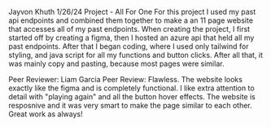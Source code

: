 Jayvon Khuth
1/26/24
Project - All For One
For this project I used my past api endpoints and combined them together to make a an 11 page website that accesses all of my past endpoints. When creating the project, I first started off by creating a figma, then I hosted an azure api that held all my past endpoints. After that I began coding, where I used only tailwind for styling, and java script for all my functions and button clicks. After all that, it was mainly copy and pasting, because most pages were similar.

Peer Reviewer: Liam Garcia
Peer Review: Flawless. The website looks exactly like the figma and is completely functional. I like extra attention to detail with "playing again" and all the button hover effects. The website is resposnive and it was very smart to make the page similar to each other. Great work as always!